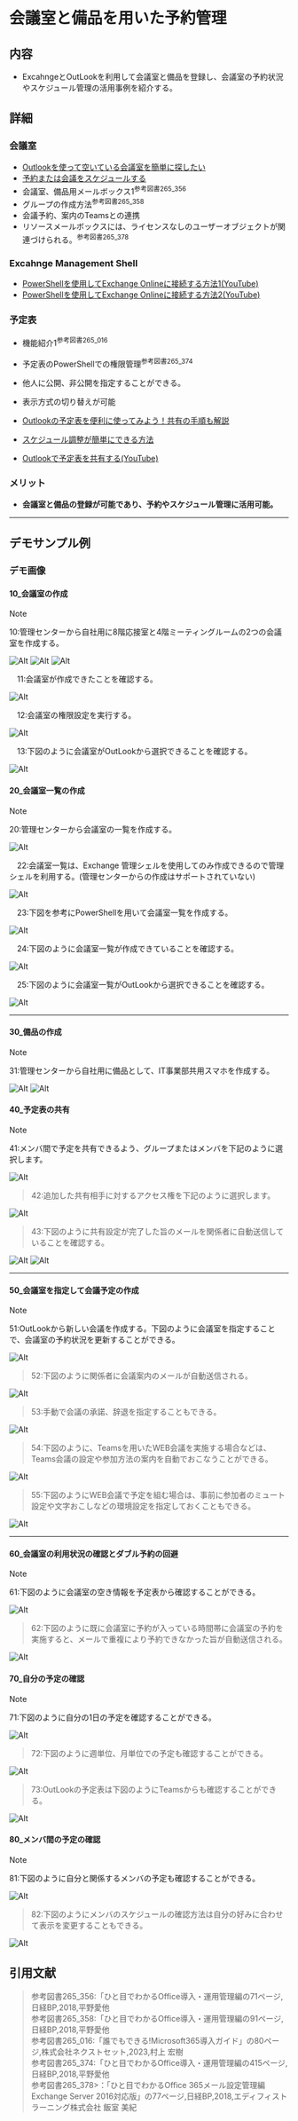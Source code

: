 # 会議室と備品を用いた予約管理

## 内容

- ExcahngeとOutLookを利用して会議室と備品を登録し、会議室の予約状況やスケジュール管理の活用事例を紹介する。

## 詳細

### 会議室

- [Outlookを使って空いている会議室を簡単に探したい](https://www.isoroot.jp/blog/5248/)
- [予約または会議をスケジュールする](https://support.microsoft.com/ja-jp/office/%E4%BA%88%E7%B4%84%E3%81%BE%E3%81%9F%E3%81%AF%E4%BC%9A%E8%AD%B0%E3%82%92%E3%82%B9%E3%82%B1%E3%82%B8%E3%83%A5%E3%83%BC%E3%83%AB%E3%81%99%E3%82%8B-1199a77d-caa8-4f99-ac24-dfa5392b6be9)
- 会議室、備品用メールボックス1<sup>参考図書265_356</sup>
- グループの作成方法<sup>参考図書265_358</sup>
- 会議予約、案内のTeamsとの連携
- リソースメールボックスには、ライセンスなしのユーザーオブジェクトが関連づけられる。<sup>参考図書265_378</sup>

### Excahnge Management Shell

- [PowerShellを使用してExchange Onlineに接続する方法1(YouTube)](https://www.youtube.com/watch?v=lfjLgAzeDr4)
- [PowerShellを使用してExchange Onlineに接続する方法2(YouTube)](https://www.youtube.com/watch?v=VPwuS40MlJ4)

### 予定表

- 機能紹介1<sup>参考図書265_016</sup>
- 予定表のPowerShellでの権限管理<sup>参考図書265_374</sup>
- 他人に公開、非公開を指定することができる。
- 表示方式の切り替えが可能

- [Outlookの予定表を便利に使ってみよう！共有の手順も解説](https://togeonet.co.jp/post-31779)
- [スケジュール調整が簡単にできる方法](https://schecon.com/article/?p=810)
- [Outlookで予定表を共有する(YouTube)](https://www.youtube.com/watch?v=1x-lk3Jw-cw)

### メリット

- **会議室と備品の登録が可能であり、予約やスケジュール管理に活用可能。**

---

## デモサンプル例

### デモ画像

#### 10_会議室の作成

> [!NOTE]
> 10:管理センターから自社用に8階応接室と4階ミーティングルームの2つの会議室を作成する。

![Alt](../../7_Prj/716_M365/200_インフラサービス/40_メールサービス/40_メールサービス_会議室と備品_Microsoft365管理センター1.png)
![Alt](../../7_Prj/716_M365/200_インフラサービス/40_メールサービス/40_メールサービス_会議室と備品_Microsoft365管理センター2.png)
![Alt](../../7_Prj/716_M365/200_インフラサービス/40_メールサービス/40_メールサービス_会議室と備品_Microsoft365管理センター3.png)

　11:会議室が作成できたことを確認する。

![Alt](../../7_Prj/716_M365/200_インフラサービス/40_メールサービス/40_メールサービス_会議室と備品_Microsoft365管理センター13.png)

　12:会議室の権限設定を実行する。

![Alt](../../7_Prj/716_M365/200_インフラサービス/40_メールサービス/40_メールサービス_会議室と備品_Microsoft365管理センター20.png)

　13:下図のように会議室がOutLookから選択できることを確認する。

![Alt](../../7_Prj/716_M365/200_インフラサービス/40_メールサービス/40_メールサービス_会議室と備品_Microsoft365管理センター14.png)

#### 20_会議室一覧の作成

> [!NOTE]
> 20:管理センターから会議室の一覧を作成する。

![Alt](../../7_Prj/716_M365/200_インフラサービス/40_メールサービス/40_メールサービス_会議室と備品_Microsoft365管理センター8.png)

　22:会議室一覧は、Exchange 管理シェルを使用してのみ作成できるので管理シェルを利用する。(管理センターからの作成はサポートされていない)

![Alt](../../7_Prj/716_M365/200_インフラサービス/40_メールサービス/40_メールサービス_会議室と備品_Microsoft365管理センター9.png)

　23:下図を参考にPowerShellを用いて会議室一覧を作成する。

![Alt](../../7_Prj/716_M365/200_インフラサービス/40_メールサービス/40_メールサービス_会議室と備品_Microsoft365管理センター11.png)

　24:下図のように会議室一覧が作成できていることを確認する。

![Alt](../../7_Prj/716_M365/200_インフラサービス/40_メールサービス/40_メールサービス_会議室と備品_Microsoft365管理センター10.png)

　25:下図のように会議室一覧がOutLookから選択できることを確認する。

![Alt](../../7_Prj/716_M365/200_インフラサービス/40_メールサービス/40_メールサービス_会議室と備品_Microsoft365管理センター12.png)

---

#### 30_備品の作成

> [!NOTE]
> 31:管理センターから自社用に備品として、IT事業部共用スマホを作成する。

![Alt](../../7_Prj/716_M365/200_インフラサービス/40_メールサービス/40_メールサービス_会議室と備品_Microsoft365管理センター4.png)
![Alt](../../7_Prj/716_M365/200_インフラサービス/40_メールサービス/40_メールサービス_会議室と備品_Microsoft365管理センター5.png)

#### 40_予定表の共有

> [!NOTE]
> 41:メンバ間で予定を共有できるよう、グループまたはメンバを下記のように選択します。

![Alt](../../7_Prj/716_M365/200_インフラサービス/40_メールサービス/40_メールサービス_会議室と備品_Microsoft365管理センター16.png)

> 42:追加した共有相手に対するアクセス権を下記のように選択します。

![Alt](../../7_Prj/716_M365/200_インフラサービス/40_メールサービス/40_メールサービス_会議室と備品_Microsoft365管理センター17.png)

> 43:下図のように共有設定が完了した旨のメールを関係者に自動送信していることを確認する。

![Alt](../../7_Prj/716_M365/200_インフラサービス/40_メールサービス/40_メールサービス_会議室と備品_Microsoft365管理センター18.png)
![Alt](../../7_Prj/716_M365/200_インフラサービス/40_メールサービス/40_メールサービス_会議室と備品_Microsoft365管理センター24.png)

---

#### 50_会議室を指定して会議予定の作成

> [!NOTE]
> 51:OutLookから新しい会議を作成する。下図のように会議室を指定することで、会議室の予約状況を更新することができる。

![Alt](../../7_Prj/716_M365/200_インフラサービス/40_メールサービス/40_メールサービス_会議室と備品_Microsoft365管理センター26.png)

> 52:下図のように関係者に会議案内のメールが自動送信される。

![Alt](../../7_Prj/716_M365/200_インフラサービス/40_メールサービス/40_メールサービス_会議室と備品_Microsoft365管理センター25.png)

> 53:手動で会議の承諾、辞退を指定することもできる。

![Alt](../../7_Prj/716_M365/200_インフラサービス/40_メールサービス/40_メールサービス_会議室と備品_Microsoft365管理センター19.png)

> 54:下図のように、Teamsを用いたWEB会議を実施する場合などは、Teams会議の設定や参加方法の案内を自動でおこなうことができる。

![Alt](../../7_Prj/716_M365/200_インフラサービス/40_メールサービス/40_メールサービス_会議室と備品_Microsoft365管理センター34.png)

> 55:下図のようにWEB会議で予定を組む場合は、事前に参加者のミュート設定や文字おこしなどの環境設定を指定しておくこともできる。

![Alt](../../7_Prj/716_M365/200_インフラサービス/40_メールサービス/40_メールサービス_会議室と備品_Microsoft365管理センター35.png)


---

#### 60_会議室の利用状況の確認とダブル予約の回避

> [!NOTE]
> 61:下図のように会議室の空き情報を予定表から確認することができる。

![Alt](../../7_Prj/716_M365/200_インフラサービス/40_メールサービス/40_メールサービス_会議室と備品_Microsoft365管理センター29.png)

> 62:下図のように既に会議室に予約が入っている時間帯に会議室の予約を実施すると、メールで重複により予約できなかった旨が自動送信される。

![Alt](../../7_Prj/716_M365/200_インフラサービス/40_メールサービス/40_メールサービス_会議室と備品_Microsoft365管理センター30.png)

#### 70_自分の予定の確認

> [!NOTE]
> 71:下図のように自分の1日の予定を確認することができる。

![Alt](../../7_Prj/716_M365/200_インフラサービス/40_メールサービス/40_メールサービス_会議室と備品_Microsoft365管理センター27.png)

> 72:下図のように週単位、月単位での予定も確認することができる。

![Alt](../../7_Prj/716_M365/200_インフラサービス/40_メールサービス/40_メールサービス_会議室と備品_Microsoft365管理センター28.png)

> 73:OutLookの予定表は下図のようにTeamsからも確認することができる。

![Alt](../../7_Prj/716_M365/200_インフラサービス/40_メールサービス/40_メールサービス_会議室と備品_Microsoft365管理センター32.png)

#### 80_メンバ間の予定の確認

> [!NOTE]
> 81:下図のように自分と関係するメンバの予定も確認することができる。

![Alt](../../7_Prj/716_M365/200_インフラサービス/40_メールサービス/40_メールサービス_会議室と備品_Microsoft365管理センター31.png)

> 82:下図のようにメンバのスケジュールの確認方法は自分の好みに合わせて表示を変更することもできる。

![Alt](../../7_Prj/716_M365/200_インフラサービス/40_メールサービス/40_メールサービス_会議室と備品_Microsoft365管理センター33.png)

## 引用文献

> 参考図書265_356:「ひと目でわかるOffice導入・運用管理編の71ページ,日経BP,2018,平野愛他  
> 参考図書265_358:「ひと目でわかるOffice導入・運用管理編の91ページ,日経BP,2018,平野愛他  
> 参考図書265_016:「誰でもできる!Microsoft365導入ガイド」の80ページ,株式会社ネクストセット,2023,村上 宏樹  
> 参考図書265_374:「ひと目でわかるOffice導入・運用管理編の415ページ,日経BP,2018,平野愛他  
> 参考図書265_378>：「ひと目でわかるOffice 365メール設定管理編Exchange Server 2016対応版」の77ページ,日経BP,2018,エディフィストラーニング株式会社 飯室 美紀  
